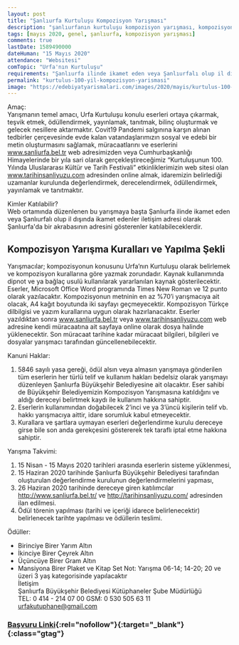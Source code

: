 ```yaml
---
layout: post
title: "Şanlıurfa Kurtuluşu Kompozisyon Yarışması"
description: "şanlıurfanın kurtuluşu kompozisyon yarışması, kompozisyon yarışmaları 2020"
tags: [mayıs 2020, genel, şanlıurfa, kompozisyon yarışması]
comments: true
lastDate: 1589490000    
dateHuman: "15 Mayıs 2020"
attendance: "Websitesi"
comTopic: "Urfa'nın Kurtuluşu"
requirements: "Şanlıurfa ilinde ikamet eden veya Şanlıurfalı olup il dışında ikamet edenler"
permalink: "kurtulus-100-yil-kompozisyon-yarismasi"
image: "https://edebiyatyarismalari.com/images/2020/mayis/kurtulus-100-yil-kompozisyon-yarismasi.jpg"
---
```


Amaç:  
Yarışmanın temel amacı, Urfa Kurtuluşu konulu eserleri ortaya çıkarmak, teşvik etmek, ödüllendirmek, yayınlamak, tanıtmak, bilinç oluşturmak ve gelecek nesillere aktarmaktır. Covit19 Pandemi salgınına karşın alınan tedbirler çerçevesinde evde kalan vatandaşlarımızın sosyal ve edebi bir metin oluşturmasını sağlamak, müracaatlarını ve eserlerini www.sanliurfa.bel.tr web adresimizden veya Cumhurbaşkanlığı Himayelerinde bir yıla sari olarak gerçekleştireceğimiz “Kurtuluşunun 100. Yılında Uluslararası Kültür ve Tarih Festivali” etkinliklerimizin web sitesi olan www.tarihinsanliyuzu.com adresinden online almak, idaremizin belirlediği uzamanlar kurulunda değerlendirmek, derecelendirmek, ödüllendirmek, yayınlamak ve tanıtmaktır.  

Kimler Katılabilir?  
Web ortamında düzenlenen bu yarışmaya başta Şanlıurfa ilinde ikamet eden veya Şanlıurfalı olup il dışında ikamet edenler iletişim adresi olarak Şanlıurfa'da bir akrabasının adresini gösterenler katılabileceklerdir.

## Kompozisyon Yarışma Kuralları ve Yapılma Şekli
Yarışmacılar; kompozisyonun konusunu Urfa’nın Kurtuluşu olarak belirlemek ve kompozisyon kurallarına göre yazmak zorundadır. Kaynak kullanımında dipnot ve ya bağlaç usulü kullanılarak yararlanılan kaynak gösterilecektir. Eserler, Microsoft Office Word programında Times New Roman ve 12 punto olarak yazılacaktır. Kompozisyonun metninin en az %70’i yarışmacıya ait olacak, A4 kağıt boyutunda iki sayfayı geçmeyecektir. Kompozisyon Türkçe dilbilgisi ve yazım kurallarına uygun olarak hazırlanacaktır. Eserler yazıldıktan sonra www.sanliurfa.bel.tr veya www.tarihinsanliyuzu.com web adresine kendi müracaatına ait sayfaya online olarak dosya halinde yüklenecektir. Son müracaat tarihine kadar müracaat bilgileri, bilgileri ve dosyalar yarışmacı tarafından güncellenebilecektir.

Kanuni Haklar:  
1. 5846 sayılı yasa gereği, ödül alsın veya almasın yarışmaya gönderilen tüm eserlerin her türlü telif ve kullanım hakları bedelsiz olarak yarışmayı düzenleyen Şanlıurfa Büyükşehir Belediyesine ait olacaktır. Eser sahibi de Büyükşehir Belediyemizin Kompozisyon Yarışmasına katıldığını ve aldığı dereceyi belirtmek kaydı ile kullanım hakkına sahiptir.
2. Eserlerin kullanımından doğabilecek 2’inci ve ya 3’üncü kişilerin telif vb. hakkı yarışmacıya aittir, idare sorumluk kabul etmeyecektir.
3. Kurallara ve şartlara uymayan eserleri değerlendirme kurulu dereceye girse bile son anda gerekçesini göstererek tek taraflı iptal etme hakkına sahiptir.

Yarışma Takvimi:
1. 15 Nisan - 15 Mayıs 2020 tarihleri arasında eserlerin sisteme yüklenmesi,
2. 15 Haziran 2020 tarihinde Şanlıurfa Büyükşehir Belediyesi tarafından oluşturulan değerlendirme kurulunun değerlendirmelerini yapması,
3. 26 Haziran 2020 tarihinde dereceye giren katılımcılar http://www.sanliurfa.bel.tr/ ve http://tarihinsanliyuzu.com/ adresinden ilan edilmesi.
4. Ödül törenin yapılması (tarihi ve içeriği idarece belirlenecektir) belirlenecek tarihte yapılması ve ödüllerin teslimi.

Ödüller:  
- Birinciye Birer Yarım Altın
- İkinciye Birer Çeyrek Altın
- Üçüncüye Birer Gram Altın
- Mansiyona Birer Plaket ve Kitap Set
Not: Yarışma 06-14; 14-20; 20 ve üzeri 3 yaş kategorisinde yapılacaktır  
İletişim  
Şanlıurfa Büyükşehir Belediyesi Kütüphaneler Şube Müdürlüğü  
TEL: 0 414 - 214 07 00 GSM: 0 530 505 63 11  
urfakutuphane@gmail.com  

### [Başvuru Linki](https://app.sanliurfa.bel.tr/yarisma/?ref=edebiyatyarismalari.com){:rel="nofollow"}{:target="_blank"}{:class="gtag"}
